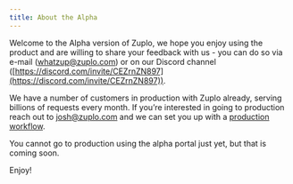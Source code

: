 ```yaml
---
title: About the Alpha
---
```


Welcome to the Alpha version of Zuplo, we hope you enjoy using the product and
are willing to share your feedback with us - you can do so via e-mail
(whatzup@zuplo.com) or on our Discord channel
([https://discord.com/invite/CEZrnZN897](https://discord.com/invite/CEZrnZN897)).

We have a number of customers in production with Zuplo already, serving billions
of requests every month. If you’re interested in going to production reach out
to josh@zuplo.com and we can set you up with a
[production workflow](/guides/production-workflow).

You cannot go to production using the alpha portal just yet, but that is coming
soon.

Enjoy!
